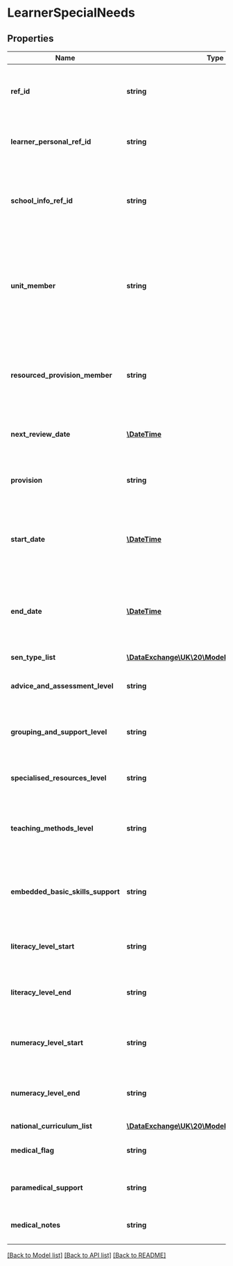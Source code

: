 # LearnerSpecialNeeds

## Properties
Name | Type | Description | Notes
------------ | ------------- | ------------- | -------------
**ref_id** | **string** | The ID (GUID) that uniquely identifies a learner special need (provision). | 
**learner_personal_ref_id** | **string** | The ID (GUID) of the learner with special educational needs. | 
**school_info_ref_id** | **string** | The ID (GUID) that uniquely identifies the school provisioned to work with the learner&amp;#039;s special needs. | 
**unit_member** | **string** | Is this learner with special education needs (SEN) in a mainstream school a member of an SEN Unit (sometimes called special class)? | [optional] 
**resourced_provision_member** | **string** | Is this learner with special education needs (SEN) in a mainstream school a member of a resourced provision? | [optional] 
**next_review_date** | [**\DateTime**](Date.md) | Date of learner&amp;#039;s next SEN review. | [optional] 
**provision** | **string** | A provision (stage) accommodated for this learner within this school. | 
**start_date** | [**\DateTime**](Date.md) | Date when learner was placed on the current SEN stage. Date may be in the future. | 
**end_date** | [**\DateTime**](Date.md) | Date when learner finished this SEN stage. Assumed to be current unless a date in the past is specified here. | [optional] 
**sen_type_list** | [**\DataExchange\UK\20\Models\SENType[]**](SENType.md) |  | [optional] 
**advice_and_assessment_level** | **string** | Level of provision for Advice and Assessment. (Wales) | [optional] 
**grouping_and_support_level** | **string** | Level of provision for Grouping and Support. (Wales) | [optional] 
**specialised_resources_level** | **string** | Level of provision for Specialised Resources. (Wales) | [optional] 
**teaching_methods_level** | **string** | Level of provision for Curriculum and Teaching Methods. (Wales) | [optional] 
**embedded_basic_skills_support** | **string** | Provision of Embedded Basic Skills support beyond the attainment of formal qualification. | [optional] 
**literacy_level_start** | **string** | Level of literacy at start of this SEN stage. (Wales) | [optional] 
**literacy_level_end** | **string** | Level of literacy achieved by the end of this SEN stage. (Wales) | [optional] 
**numeracy_level_start** | **string** | Level of numeracy at start of this SEN stage. (Wales) | [optional] 
**numeracy_level_end** | **string** | Level of numeracy achieved by the end of this SEN stage. (Wales) | [optional] 
**national_curriculum_list** | [**\DataExchange\UK\20\Models\NationalCurriculum[]**](NationalCurriculum.md) |  | [optional] 
**medical_flag** | **string** | Is there medical information on this Learner? | [optional] 
**paramedical_support** | **string** | Type of therapy needed by Learner. | [optional] 
**medical_notes** | **string** | Summary of learner&amp;#039;s medical condition. | [optional] 

[[Back to Model list]](../README.md#documentation-for-models) [[Back to API list]](../README.md#documentation-for-api-endpoints) [[Back to README]](../README.md)


